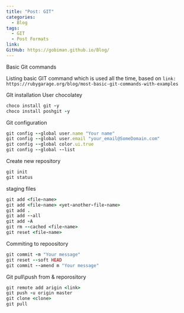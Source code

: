 ```yaml
---
title: "Post: GIT"
categories:
  - Blog
tags:
  - GIT
  - Post Formats
link: 
GitHub: https://gobiman.github.io/Blog/
---
```


Basic Git commands

Listing basic GIT command which is used all the time, based on `link: https://rubygarage.org/blog/most-basic-git-commands-with-examples`

GIt installation
User chocolatey

```ruby
choco install git -y
choco install poshgit -y
```

Git configuration

```ruby
git config --global user.name "Your name"
git config --global user.email "your_email@SomeDomain.com"
git config --global color.ui.true
git config --global --list
```

Create new repository

```ruby
git init
git status
```

staging files

```ruby
git add <file-name>
git add <file-name> <yet-another-file-name>
git add .
git add --all
git add -A
git rm --cached <file-name>
git reset <file-name>
```

Commiting to repoository

```ruby
git commit -m "Your message"
git reset --soft HEAD
git commit --amend m "Your message"
```

Git pull\push from & reporository

```ruby
git remote add arigin <link>
git push -u origin master
git clone <clone>
git pull
```

